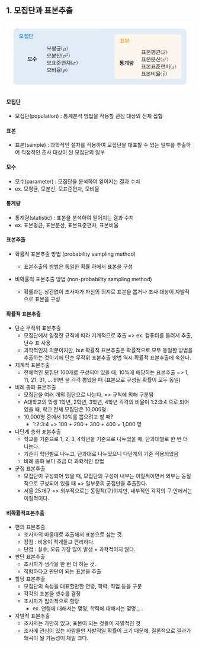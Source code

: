 ## 1. 모집단과 표본추출
![](./01.png)
#### 모집단
- 모집단(population) : 통계분석 방법을 적용할 관심 대상의 전체 집합

#### 표본
- 표본(sample) : 과학적인 절차를 적용하여 모집단을 대표할 수 있는 일부를 추출하여 직접적인 조사 대상이 된 모집단의 일부

#### 모수
- 모수(parameter) : 모집단을 분석하여 얻어지는 결과 수치
- ex. 모평균, 모분산, 모표준편차, 모비율

#### 통계량
- 통계량(statistic) : 표본을 분석하여 얻어지는 결과 수치
- ex. 표본평균, 표본분산, 표본표준편차, 표본비율

#### 표본추출
- 확률적 표본추출 방법 (probability sampling method)
  - 표본추출의 방법은 동일한 확률 하에서 표본을 구성

- 비확률적 표본추출 방법 (non-probability sampling method)
  - 확률과는 상관없이 조사자가 자신의 의지로 표본을 뽑거나 조사 대상이 자발적으로 표본을 구성


#### 확률적 표본추출
- 단순 무작위 표본추출
  - 모집단에서 일정한 규칙에 따라 기계적으로 추출 => ex. 컴퓨터를 돌려서 추출, 난수 표 사용
  - 과학적인지 의문이지만, but 확률적 표본추출은 확률적으로 모두 동일한 방법을 추출하는 것이기에 단순 무작위 표본추출 방법 역시 확률적 표본추출에 속한다.
- 체계적 표본추출
  - 전체적인 모집단 100개로 구성되어 있을 때, 10%에 해당하는 표본추출 => 1, 11, 21, 31, ... 91번 을 각각 뽑았을 때 (표본으로 구성될 확률이 모두 동일)
- 비례 층화 표본추출
  - 모집단을 여러 개의 집단으로 나눈다. => 규칙에 의해 구분됨
  - A대학교의 학생 1학년, 2학년, 3학년, 4학년 각각의 비율이 1:2:3:4 으로 되어있을 때, 학교 전체 모집단은 10,000명 
  - 10,000명 중에서 10%를 뽑으려고 할 때? 
    - 1:2:3:4 => 100 + 200 + 300 + 400 = 1,000 명
- 다단계 층화 표본추출
  - 학교를 기준으로 1, 2, 3, 4학년을 기준으로 나누었을 때, 단과대별로 한 번 더 나눈다.
  - 기준이 학년별로 나누고, 단과대로 나누었으니 다단계의 기준 적용되었음
  - 비례 층화 보다 조금 더 과학적인 방법
- 군집 표본추출
  - 모집단이 구성되어 있을 때, 모집단의 구성이 내부는 이질적이면서 외부는 동질적으로 구성되어 있을 때 => 일부분의 군집만을 추출한다.
  - 서울 25개구 => 외부적으로는 동질적(구)이지만, 내부적인 각각의 구 안에서는 이질적이다.

#### 비확률적표본추출
- 편의 표본추출
  - 조사자의 마음대로 추출해서 표본으로 삼는 것.
  - 장점 : 비용이 적게들고 편리하다.
  - 단점 : 실수, 오류 가장 많이 발생 + 과학적이지 않다.
- 판단 표본추출
  - 조사자가 생각을 한 번 더 하는 것.
  - 적합하다고 판단이 되는 표본을 추출
- 할당 표본추출
  - 모집단의 속성을 대표할만한 연령, 학력, 직업 등을 구분
  - 각각의 표본을 갯수를 결정
  - 조사자가 임의적으로 할당 
    - ex. 연령에 대해서는 몇명, 학력에 대해서는 몇명 ,...
- 자발적 표본추출
  - 조사자는 가만히 있고, 표본이 되는 것들이 자발적인 것
  - 조사에 관심이 있는 사람들만 자발적일 확률이 크기 때문에, 결론적으로 결과가 왜곡이 될 가능성이 제일 크다.